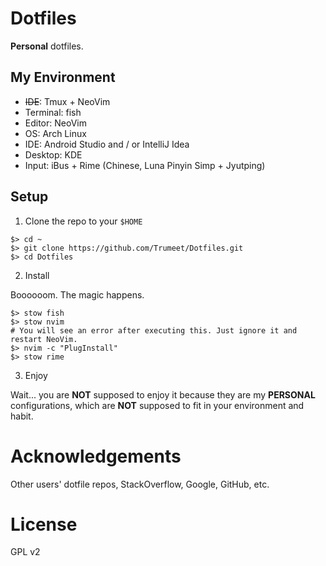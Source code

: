 # Dotfiles

**Personal** dotfiles.

## My Environment

* ~~IDE~~: Tmux + NeoVim
* Terminal: fish
* Editor: NeoVim
* OS: Arch Linux
* IDE: Android Studio and / or IntelliJ Idea
* Desktop: KDE
* Input: iBus + Rime (Chinese, Luna Pinyin Simp + Jyutping)

## Setup

1. Clone the repo to your `$HOME`

```shell
$> cd ~
$> git clone https://github.com/Trumeet/Dotfiles.git
$> cd Dotfiles
```

2. Install

Boooooom. The magic happens.

```shell
$> stow fish
$> stow nvim
# You will see an error after executing this. Just ignore it and restart NeoVim.
$> nvim -c "PlugInstall"
$> stow rime
```

3. Enjoy

Wait... you are **NOT** supposed to enjoy it because they are my **PERSONAL** configurations, which are **NOT** supposed to fit in your environment and habit.

# Acknowledgements

Other users' dotfile repos, StackOverflow, Google, GitHub, etc.

# License

GPL v2
